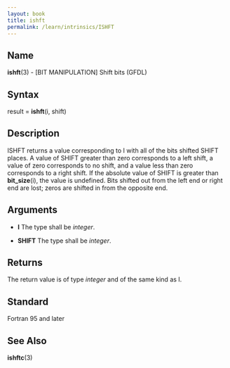 ```yaml
---
layout: book
title: ishft
permalink: /learn/intrinsics/ISHFT
---
```

## __Name__

__ishft__(3) - \[BIT MANIPULATION\] Shift bits
(GFDL)

## __Syntax__

result = __ishft__(i, shift)

## __Description__

ISHFT returns a value corresponding to I with all of the bits shifted
SHIFT places. A value of SHIFT greater than zero corresponds to a left
shift, a value of zero corresponds to no shift, and a value less than
zero corresponds to a right shift. If the absolute value of SHIFT is
greater than __bit\_size__(i), the value is undefined. Bits shifted out
from the left end or right end are lost; zeros are shifted in from the
opposite end.

## __Arguments__

  - __I__
    The type shall be _integer_.

  - __SHIFT__
    The type shall be _integer_.

## __Returns__

The return value is of type _integer_ and of the same kind as I.

## __Standard__

Fortran 95 and later

## __See Also__

__ishftc__(3)
